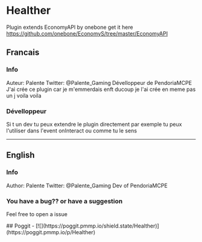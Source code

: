 # Healther
Plugin extends EconomyAPI by onebone
get it here https://github.com/onebone/EconomyS/tree/master/EconomyAPI
<h2>Francais</h2>
<h3>Info</h3>
<p>
Auteur: Palente
Twitter: @Palente_Gaming
  Dévelloppeur de PendoriaMCPE
  J'ai crée ce plugin car je m'emmerdais enft ducoup je l'ai crée en meme pas un j voila voila
</p>
<h3>Dévelloppeur</h3>
<p>
Si t un dev tu peux extendre le plugin directement par exemple tu peux l'utiliser dans l'event onInteract
ou comme tu le sens
</p>
<hr>
<h2>English</h2>
<h3>Info</h3>
<p>
Author: Palente
Twitter: @Palente_Gaming
  Dev of PendoriaMCPE
</p>
<h3>You have a bug?? or have a suggestion</h3>
<p>
Feel free to open a issue</p>
## Poggit
- [![](https://poggit.pmmp.io/shield.state/Healther)](https://poggit.pmmp.io/p/Healther)
